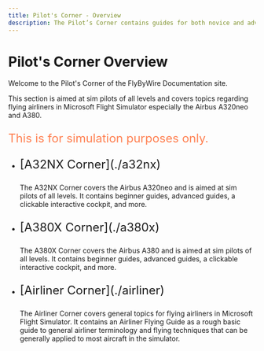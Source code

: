 ```yaml
---
title: Pilot's Corner - Overview
description: The Pilot’s Corner contains guides for both novice and advanced users of the Airbus A320.
---
```


<link rel="stylesheet" href="../../stylesheets/toc-tables.css">

# Pilot's Corner Overview

Welcome to the Pilot's Corner of the FlyByWire Documentation site.

This section is aimed at sim pilots of all levels and covers topics regarding flying airliners
in Microsoft Flight Simulator especially the Airbus A320neo and A380.

<p style="color:coral; font-size:24px;">This is for simulation purposes only.</p>


<div class="grid cards" markdown>

- <p style="font-size:24px;">[A32NX Corner](./a32nx)</p>

    The A32NX Corner covers the Airbus A320neo and is aimed at sim pilots of all levels.
    It contains beginner guides, advanced guides, a clickable interactive cockpit, and more. 
 
- <p style="font-size:24px;">[A380X Corner](./a380x)</p>

    The A380X Corner covers the Airbus A380 and is aimed at sim pilots of all levels.
    It contains beginner guides, advanced guides, a clickable interactive cockpit, and more.

- <p style="font-size:24px;">[Airliner Corner](./airliner)</p>

    The Airliner Corner covers general topics for flying airliners in Microsoft Flight Simulator.
    It contains an Airliner Flying Guide as a rough basic guide to general airliner terminology 
    and flying techniques that can be generally applied to most aircraft in the simulator.

</div>